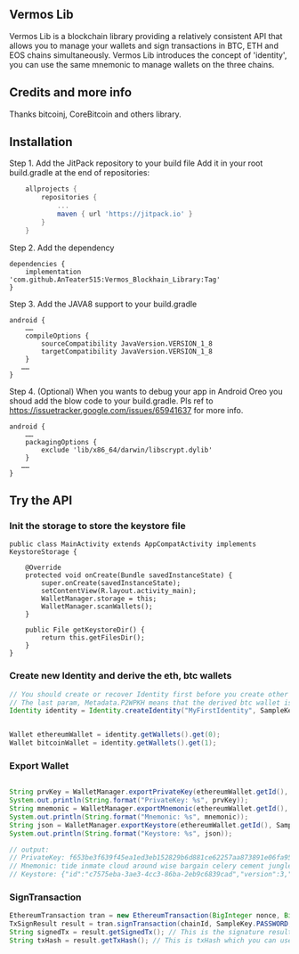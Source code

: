 ## Vermos Lib
Vermos Lib is a blockchain library providing a relatively consistent API that allows you to manage your wallets and sign transactions in BTC, ETH and EOS chains simultaneously.
Vermos Lib introduces the concept of 'identity', you can use the same mnemonic to manage wallets on the three chains.

## Credits and more info
Thanks bitcoinj, CoreBitcoin and others library.


## Installation

Step 1. Add the JitPack repository to your build file
Add it in your root build.gradle at the end of repositories:
```groovy
	allprojects {
		repositories {
			...
			maven { url 'https://jitpack.io' }
		}
	}
```

Step 2. Add the dependency
```
dependencies {
	implementation 'com.github.AnTeater515:Vermos_Blockhain_Library:Tag'
}
```

Step 3. Add the JAVA8 support to your build.gradle
```
android {
    ……
    compileOptions {
        sourceCompatibility JavaVersion.VERSION_1_8
        targetCompatibility JavaVersion.VERSION_1_8
    }
   ……
}
```

Step 4. (Optional) When you wants to debug your app in Android Oreo you shoud add the blow code to your build.gradle. Pls ref to https://issuetracker.google.com/issues/65941637 for more info.
```
android {
    ……
    packagingOptions {
        exclude 'lib/x86_64/darwin/libscrypt.dylib'
    }
   ……
}
```
## Try the API
### Init the storage to store the keystore file
```
public class MainActivity extends AppCompatActivity implements KeystoreStorage {

    @Override
    protected void onCreate(Bundle savedInstanceState) {
        super.onCreate(savedInstanceState);
        setContentView(R.layout.activity_main);
        WalletManager.storage = this;
        WalletManager.scanWallets();
    }

    public File getKeystoreDir() {
        return this.getFilesDir();
    }
}
```

### Create new Identity and derive the eth, btc wallets
```java
// You should create or recover Identity first before you create other wallets
// The last param, Metadata.P2WPKH means that the derived btc wallet is a SegWit wallet
Identity identity = Identity.createIdentity("MyFirstIdentity", SampleKey.PASSWORD, SampleKey.PASSWORD_HINT, Network.MAINNET, Metadata.P2WPKH);


Wallet ethereumWallet = identity.getWallets().get(0);
Wallet bitcoinWallet = identity.getWallets().get(1);
```
### Export Wallet
```java

String prvKey = WalletManager.exportPrivateKey(ethereumWallet.getId(), SampleKey.PASSWORD);
System.out.println(String.format("PrivateKey: %s", prvKey));
String mnemonic = WalletManager.exportMnemonic(ethereumWallet.getId(), SampleKey.PASSWORD).getMnemonic();
System.out.println(String.format("Mnemonic: %s", mnemonic));
String json = WalletManager.exportKeystore(ethereumWallet.getId(), SampleKey.PASSWORD);
System.out.println(String.format("Keystore: %s", json));

// output:
// PrivateKey: f653be3f639f45ea1ed3eb152829b6d881ce62257aa873891e06fa9569a8d9aa
// Mnemonic: tide inmate cloud around wise bargain celery cement jungle melody galaxy grocery
// Keystore: {"id":"c7575eba-3ae3-4cc3-86ba-2eb9c6839cad","version":3,"crypto":{"ciphertext":"7083ba3dd5470ba4be4237604625e05fa6b668954d270beb848365cbf6933ec5","mac":"f4f9ea8d42ff348b11fc146c396da446cc975309b3538e08a58c0b218bddd15d","cipher":"aes-128-ctr","cipherparams":{"iv":"db3f523faf4da4f1c6edcd7bc1386879"},"kdf":"pbkdf2","kdfparams":{"dklen":32,"c":10240,"prf":"hmac-sha256","salt":"0ce830e9f888dfe33c31e6cfc444d6f588161c9d4128d4066ee5dfdcbc5d0079"}},"address":"4a1c2072ac67b616e5c578fd9e2a4d30e0158471"}
```

### SignTransaction
```java
EthereumTransaction tran = new EthereumTransaction(BigInteger nonce, BigInteger gasPrice, BigInteger gasLimit, String to, BigInteger value, String data)
TxSignResult result = tran.signTransaction(chainId, SampleKey.PASSWORD, ethereumWallet);
String signedTx = result.getSignedTx(); // This is the signature result which you need to broadcast.
String txHash = result.getTxHash(); // This is txHash which you can use for locating your transaction record
```
